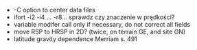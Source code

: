 * -C option to center data files
* ifort -i2 -i4 ... -r8... sprawdz czy znaczenie w prędkości?
* variable modifer call only if necessary, do not correct all fields
* move RSP to HRSP in 2D? (twice, on terrain GE, and site GN)
* latitude gravity dependence Merriam s. 491
